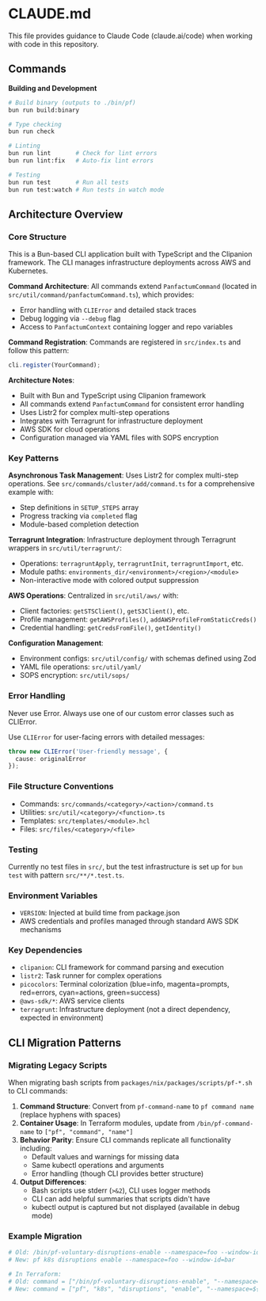 # CLAUDE.md

This file provides guidance to Claude Code (claude.ai/code) when working with code in this repository.

## Commands

**Building and Development**
```bash
# Build binary (outputs to ./bin/pf)
bun run build:binary

# Type checking
bun run check

# Linting
bun run lint       # Check for lint errors
bun run lint:fix   # Auto-fix lint errors

# Testing
bun run test       # Run all tests
bun run test:watch # Run tests in watch mode
```

## Architecture Overview

### Core Structure
This is a Bun-based CLI application built with TypeScript and the Clipanion framework. The CLI manages infrastructure deployments across AWS and Kubernetes.

**Command Architecture**: All commands extend `PanfactumCommand` (located in `src/util/command/panfactumCommand.ts`), which provides:
- Error handling with `CLIError` and detailed stack traces
- Debug logging via `--debug` flag
- Access to `PanfactumContext` containing logger and repo variables

**Command Registration**: Commands are registered in `src/index.ts` and follow this pattern:
```typescript
cli.register(YourCommand);
```

**Architecture Notes**:
- Built with Bun and TypeScript using Clipanion framework
- All commands extend `PanfactumCommand` for consistent error handling
- Uses Listr2 for complex multi-step operations
- Integrates with Terragrunt for infrastructure deployment
- AWS SDK for cloud operations
- Configuration managed via YAML files with SOPS encryption

### Key Patterns

**Asynchronous Task Management**: Uses Listr2 for complex multi-step operations. See `src/commands/cluster/add/command.ts` for a comprehensive example with:
- Step definitions in `SETUP_STEPS` array
- Progress tracking via `completed` flag
- Module-based completion detection

**Terragrunt Integration**: Infrastructure deployment through Terragrunt wrappers in `src/util/terragrunt/`:
- Operations: `terragruntApply`, `terragruntInit`, `terragruntImport`, etc.
- Module paths: `environments_dir/<environment>/<region>/<module>`
- Non-interactive mode with colored output suppression

**AWS Operations**: Centralized in `src/util/aws/` with:
- Client factories: `getSTSClient()`, `getS3Client()`, etc.
- Profile management: `getAWSProfiles()`, `addAWSProfileFromStaticCreds()`
- Credential handling: `getCredsFromFile()`, `getIdentity()`

**Configuration Management**:
- Environment configs: `src/util/config/` with schemas defined using Zod
- YAML file operations: `src/util/yaml/`
- SOPS encryption: `src/util/sops/`

### Error Handling
Never use Error. Always use one of our custom error classes such as CLIError.

Use `CLIError` for user-facing errors with detailed messages:
```typescript
throw new CLIError('User-friendly message', { 
  cause: originalError 
});
```

### File Structure Conventions
- Commands: `src/commands/<category>/<action>/command.ts`
- Utilities: `src/util/<category>/<function>.ts`
- Templates: `src/templates/<module>.hcl`
- Files: `src/files/<category>/<file>`

### Testing
Currently no test files in `src/`, but the test infrastructure is set up for `bun test` with pattern `src/**/*.test.ts`.

### Environment Variables
- `VERSION`: Injected at build time from package.json
- AWS credentials and profiles managed through standard AWS SDK mechanisms

### Key Dependencies
- `clipanion`: CLI framework for command parsing and execution
- `listr2`: Task runner for complex operations
- `picocolors`: Terminal colorization (blue=info, magenta=prompts, red=errors, cyan=actions, green=success)
- `@aws-sdk/*`: AWS service clients
- `terragrunt`: Infrastructure deployment (not a direct dependency, expected in environment)

## CLI Migration Patterns

### Migrating Legacy Scripts
When migrating bash scripts from `packages/nix/packages/scripts/pf-*.sh` to CLI commands:

1. **Command Structure**: Convert from `pf-command-name` to `pf command name` (replace hyphens with spaces)
2. **Container Usage**: In Terraform modules, update from `/bin/pf-command-name` to `["pf", "command", "name"]`
3. **Behavior Parity**: Ensure CLI commands replicate all functionality including:
   - Default values and warnings for missing data
   - Same kubectl operations and arguments
   - Error handling (though CLI provides better structure)
4. **Output Differences**: 
   - Bash scripts use stderr (`>&2`), CLI uses logger methods
   - CLI can add helpful summaries that scripts didn't have
   - kubectl output is captured but not displayed (available in debug mode)

### Example Migration
```bash
# Old: /bin/pf-voluntary-disruptions-enable --namespace=foo --window-id=bar
# New: pf k8s disruptions enable --namespace=foo --window-id=bar

# In Terraform:
# Old: command = ["/bin/pf-voluntary-disruptions-enable", "--namespace=${var.namespace}", "--window-id=${var.id}"]
# New: command = ["pf", "k8s", "disruptions", "enable", "--namespace=${var.namespace}", "--window-id=${var.id}"]
```